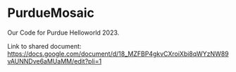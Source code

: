 # PurdueMosaic
Our Code for Purdue Helloworld 2023.

Link to shared document: https://docs.google.com/document/d/18_MZFBP4gkvCXroiXbi8qWYzNW89vAUNNDve6aMUaMM/edit?pli=1
